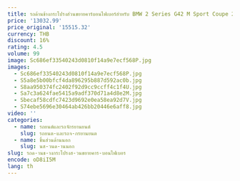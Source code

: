 ```yaml
---
title: รถด้านข้างกระโปรงส่วนขยายคาร์บอนไฟเบอร์สําหรับ BMW 2 Series G42 M Sport Coupe 2 ประตู 2022 2023 ประตูด้านข้างกันชนผ้ากันเปื้อน lip Body ชุด
price: '13032.99'
price_original: '15515.32'
currency: THB
discount: 16%
rating: 4.5
volume: 99
image: Sc686ef33540243d0810f14a9e7ecf568P.jpg
images:
  - Sc686ef33540243d0810f14a9e7ecf568P.jpg
  - S5a8e5b00bfcf4da896295b887d592ac0b.jpg
  - S8aa950374fc2402f92d9cc9ccff4c1f4U.jpg
  - Sa7c3a624fae5415a9adf370d71a4d8e2M.jpg
  - Sbecaf58cdfc7423d9692e0ea58ea92d7V.jpg
  - S74ebe5696e30464ab426bb20446e6aff8.jpg
video: ''
categories:
  - name: รถยนต์และรถจักรยานยนต์
    slug: รถยนต-และรถจ-กรยานยนต
  - name: ชิ้นส่วนด้านนอก
    slug: นส-วนด-านนอก
slug: รถด-านข-างกระโปรงส-วนขยายคาร-บอนไฟเบอร
encode: oD8iI5M
lang: th
---
```

  